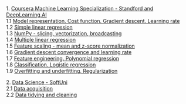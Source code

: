 <p>
1. <a href="https://www.coursera.org/specializations/machine-learning-introduction">Coursera Machine Learning Specialization - Standford and DeepLearning.AI</a>
<br>1.1 <a href="1.01_Model%20representation.%20Cost%20function.%20Gradient%20descent.%20Learning%20rate.ipynb">Model representation. Cost function. Gradient descent. Learning rate</a>
<br>1.2 <a href="1.02_Simple%20linear%20regression.ipynb">Simple linear regression</a>
<br>1.3 <a href="1.03_NumPy%20-%20slicing%2C%20vectorization%2C%20broadcasting.ipynb">NumPy - slicing, vectorization, broadcasting</a>
<br>1.4 <a href="1.04_Multiple%20linear%20regression.ipynb">Multiple linear regression</a>
<br>1.5 <a href="1.05_Feature%20scaling%20-%20mean%20and%20z-score%20normalization.ipynb">Feature scaling - mean and z-score normalization</a>
<br>1.6 <a href="1.06_Gradient%20descent%20convergence%20and%20learning%20rate.ipynb">Gradient descent convergence and learning rate</a> 
<br>1.7 <a href="1.07_%20Feature%20engineering.%20Polynomial%20regression.ipynb">Feature engineering. Polynomial regression</a>
<br>1.8 <a href="1.08_Classification.%20Logistic%20regression.ipynb">Classification. Logistic regression</a> 
<br>1.9 <a href="1.09_Overfitting%20and%20underfitting.%20Regularization.ipynb">Overfitting and underfitting. Regularization</a> 
<p>
2. <a href="https://softuni.bg/opencourses/data-science">Data Science - SoftUni</a>
<br>2.1 <a href="2.01_Data%20acquisition.ipynb">Data acquisition</a>
<br>2.2 <a href="2.02_Data%20tidying%20and%20cleaning.ipynb">Data tidying and cleaning</a>
</p>